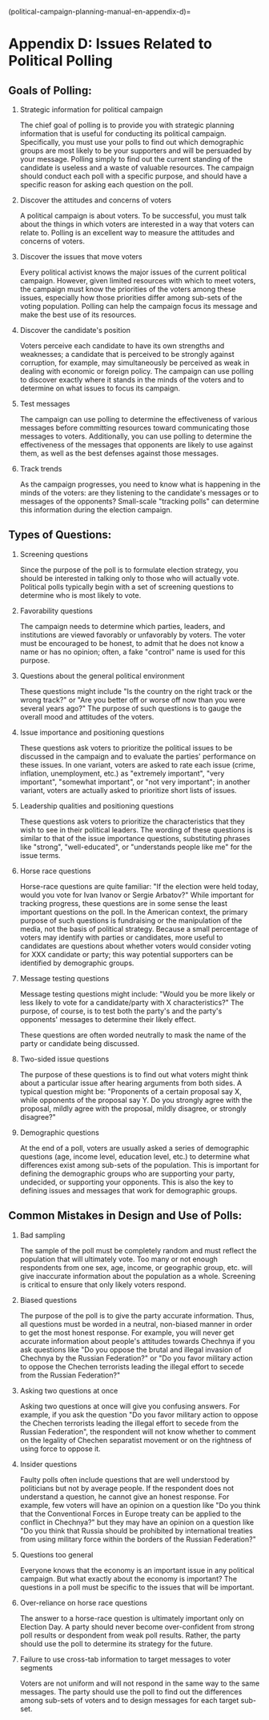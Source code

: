 (political-campaign-planning-manual-en-appendix-d)=
# Appendix D: Issues Related to Political Polling

## Goals of Polling:

1. Strategic information for political campaign

   The chief goal of polling is to provide you with strategic planning information that is useful for conducting its political campaign.
   Specifically, you must use your polls to find out which demographic groups are most likely to be your supporters and will be persuaded by your message.
   Polling simply to find out the current standing of the candidate is useless and a waste of valuable resources.
   The campaign should conduct each poll with a specific purpose, and should have a specific reason for asking each question on the poll.

2. Discover the attitudes and concerns of voters

   A political campaign is about voters.
   To be successful, you must talk about the things in which voters are interested in a way that voters can relate to.
   Polling is an excellent way to measure the attitudes and concerns of voters.

3. Discover the issues that move voters

   Every political activist knows the major issues of the current political campaign.
   However, given limited resources with which to meet voters, the campaign must know the priorities of the voters among these issues, especially how those priorities differ among sub-sets of the voting population.
   Polling can help the campaign focus its message and make the best use of its resources.

4. Discover the candidate's position

   Voters perceive each candidate to have its own strengths and weaknesses; a candidate that is perceived to be strongly against corruption, for example, may simultaneously be perceived as weak in dealing with economic or foreign policy.
   The campaign can use polling to discover exactly where it stands in the minds of the voters and to determine on what issues to focus its campaign.

5. Test messages

   The campaign can use polling to determine the effectiveness of various messages before committing resources toward communicating those messages to voters.
   Additionally, you can use polling to determine the effectiveness of the messages that opponents are likely to use against them, as well as the best defenses against those messages.

6. Track trends

   As the campaign progresses, you need to know what is happening in the minds of the voters: are they listening to the candidate's messages or to messages of the opponents?
   Small-scale "tracking polls" can determine this information during the election campaign.

## Types of Questions:

1. Screening questions

   Since the purpose of the poll is to formulate election strategy, you should be interested in talking only to those who will actually vote.
   Political polls typically begin with a set of screening questions to determine who is most likely to vote.

2. Favorability questions

   The campaign needs to determine which parties, leaders, and institutions are viewed favorably or unfavorably by voters.
   The voter must be encouraged to be honest, to admit that he does not know a name or has no opinion; often, a fake "control" name is used for this purpose.

3. Questions about the general political environment

   These questions might include "Is the country on the right track or the wrong track?" or "Are you better off or worse off now than you were several years ago?"
   The purpose of such questions is to gauge the overall mood and attitudes of the voters.

4. Issue importance and positioning questions

   These questions ask voters to prioritize the political issues to be discussed in the campaign and to evaluate the parties' performance on these issues.
   In one variant, voters are asked to rate each issue (crime, inflation, unemployment, etc.) as "extremely important", "very important", "somewhat important", or "not very important"; in another variant, voters are actually asked to prioritize short lists of issues.

5. Leadership qualities and positioning questions

   These questions ask voters to prioritize the characteristics that they wish to see in their political leaders.
   The wording of these questions is similar to that of the issue importance questions, substituting phrases like "strong", "well-educated", or "understands people like me" for the issue terms.

6. Horse race questions

   Horse-race questions are quite familiar: "If the election were held today, would you vote for Ivan Ivanov or Sergie Arbatov?"
   While important for tracking progress, these questions are in some sense the least important questions on the poll.
   In the American context, the primary purpose of such questions is fundraising or the manipulation of the media, not the basis of political strategy.
   Because a small percentage of voters may identify with parties or candidates, more useful to candidates are questions about whether voters would consider voting for XXX candidate or party; this way potential supporters can be identified by demographic groups.

7. Message testing questions

   Message testing questions might include: "Would you be more likely or less likely to vote for a candidate/party with X characteristics?"
   The purpose, of course, is to test both the party's and the party's opponents' messages to determine their likely effect.

   These questions are often worded neutrally to mask the name of the party or candidate being discussed.

8. Two-sided issue questions

   The purpose of these questions is to find out what voters might think about a particular issue after hearing arguments from both sides.
   A typical question might be: "Proponents of a certain proposal say X, while opponents of the proposal say Y. Do you strongly agree with the proposal, mildly agree with the proposal, mildly disagree, or strongly disagree?"

9. Demographic questions

   At the end of a poll, voters are usually asked a series of demographic questions (age, income level, education level, etc.) to determine what differences exist among sub-sets of the population.
   This is important for defining the demographic groups who are supporting your party, undecided, or supporting your opponents.
   This is also the key to defining issues and messages that work for demographic groups.

## Common Mistakes in Design and Use of Polls:

1. Bad sampling

   The sample of the poll must be completely random and must reflect the population that will ultimately vote.
   Too many or not enough respondents from one sex, age, income, or geographic group, etc. will give inaccurate information about the population as a whole.
   Screening is critical to ensure that only likely voters respond.

2. Biased questions

   The purpose of the poll is to give the party accurate information.
   Thus, all questions must be worded in a neutral, non-biased manner in order to get the most honest response.
   For example, you will never get accurate information about people's attitudes towards Chechnya if you ask questions like "Do you oppose the brutal and illegal invasion of Chechnya by the Russian Federation?" or "Do you favor military action to oppose the Chechen terrorists leading the illegal effort to secede from the Russian Federation?"

3. Asking two questions at once

   Asking two questions at once will give you confusing answers.
   For example, if you ask the question "Do you favor military action to oppose the Chechen terrorists leading the illegal effort to secede from the Russian Federation", the respondent will not know whether to comment on the legality of Chechen separatist movement or on the rightness of using force to oppose it.

4. Insider questions

   Faulty polls often include questions that are well understood by politicians but not by average people.
   If the respondent does not understand a question, he cannot give an honest response.
   For example, few voters will have an opinion on a question like "Do you think that the Conventional Forces in Europe treaty can be applied to the conflict in Chechnya?" but they may have an opinion on a question like "Do you think that Russia should be prohibited by international treaties from using military force within the borders of the Russian Federation?"

5. Questions too general

   Everyone knows that the economy is an important issue in any political campaign.
   But what exactly about the economy is important?
   The questions in a poll must be specific to the issues that will be important.

6. Over-reliance on horse race questions

   The answer to a horse-race question is ultimately important only on Election Day.
   A party should never become over-confident from strong poll results or despondent from weak poll results.
   Rather, the party should use the poll to determine its strategy for the future.

7. Failure to use cross-tab information to target messages to voter segments

   Voters are not uniform and will not respond in the same way to the same messages.
   The party should use the poll to find out the differences among sub-sets of voters and to design messages for each target sub-set.
